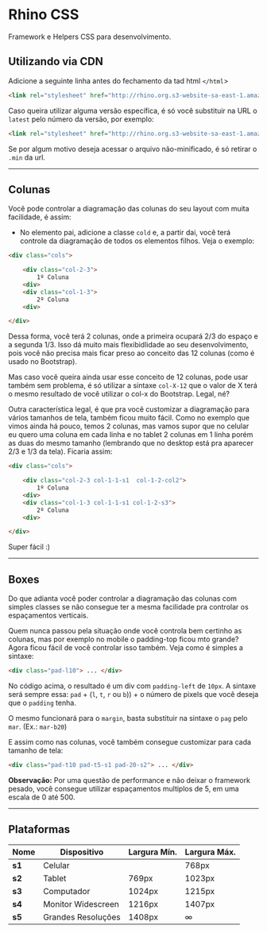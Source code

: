 # Rhino CSS

Framework e Helpers CSS para desenvolvimento.



## Utilizando via CDN

Adicione a seguinte linha antes do fechamento da tad html `</html`>
```html
<link rel="stylesheet" href="http://rhino.org.s3-website-sa-east-1.amazonaws.com/css/rhino-lastest.min.css">
```

Caso queira utilizar alguma versão específica, é só você substituir na URL o `latest` pelo número da versão, por exemplo:

```html
<link rel="stylesheet" href="http://rhino.org.s3-website-sa-east-1.amazonaws.com/css/rhino-1.0.0.min.css">
```

Se por algum motivo deseja acessar o arquivo não-minificado, é só retirar o `.min` da url.

 ---

## Colunas
Você pode controlar a diagramação das colunas do seu layout com muita facilidade, é assim:
- No elemento pai, adicione a classe `cold` e, a partir dai, você terá controle da diagramação de todos os elementos filhos. Veja o exemplo:

```html 
<div class="cols">

    <div class="col-2-3">
        1º Coluna
    <div>
    <div class="col-1-3">
        2º Coluna
    <div>

</div>
````

Dessa forma, você terá 2 colunas, onde a primeira ocupará 2/3 do espaço e a segunda 1/3.
Isso dá muito mais flexibidlidade ao seu desenvolvimento, pois você não precisa mais ficar preso ao conceito das 12 colunas (como é usado no Bootstrap).

Mas caso você queira ainda usar esse conceito de 12 colunas, pode usar também sem problema, é só utilizar a sintaxe `col-X-12` que o valor de X terá o mesmo resultado de você utilizar o col-x do Bootstrap. Legal, né?

Outra característica legal, é que pra você customizar a diagramação para vários tamanhos de tela, também ficou muito fácil. Como no exemplo que vimos ainda há pouco, temos 2 colunas, mas vamos supor que no celular eu quero uma coluna em cada linha e no tablet 2 colunas em 1 linha porém as duas do mesmo tamanho (lembrando que no desktop está pra aparecer 2/3 e 1/3 da tela). Ficaria assim:


```html 
<div class="cols">

    <div class="col-2-3 col-1-1-s1  col-1-2-col2">
        1º Coluna
    <div>
    <div class="col-1-3 col-1-1-s1 col-1-2-s3">
        2º Coluna
    <div>

</div>
````

Super fácil :)

---

## Boxes
Do que adianta você poder controlar a diagramação das colunas com simples classes se não consegue ter a mesma facilidade pra controlar os espaçamentos verticais.

Quem nunca passou pela situação onde você controla bem certinho as colunas, mas por exemplo no mobile o padding-top ficou mto grande? Agora ficou fácil de você controlar isso também. Veja como é simples a sintaxe:

```html
<div class="pad-l10"> ... </div>
```
No código acima, o resultado é um div com `padding-left` de `10px`. A sintaxe será sempre essa: `pad` + (`l`, `t`, `r` ou `b`)) + o número de pixels que você deseja que o `padding` tenha.

O mesmo funcionará para o `margin`, basta substituir na sintaxe o `pag` pelo `mar`. (Ex.: `mar-b20`)

E assim como nas colunas, você também consegue customizar para cada tamanho de tela:
```html
<div class="pad-t10 pad-t5-s1 pad-20-s2"> ... </div>
```

**Observação:** Por uma questão de performance e não deixar o framework pesado, você consegue utilizar espaçamentos multiplos de 5, em uma escala de 0 até 500.

---

## Plataformas

|  Nome         | Dispositivo           | Largura Mín.  | Largura Máx.  |
| ---           |---                    |---            |---            |
| **s1**        | Celular               |               | 768px         | 
| **s2**        | Tablet                |   769px       | 1023px        | 
| **s3**        | Computador            |  1024px       | 1215px        | 
| **s4**        | Monitor Widescreen    |  1216px       | 1407px        | 
| **s5**        | Grandes Resoluções    |  1408px       | ∞             | 
